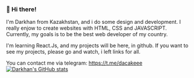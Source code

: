 ### 👋 Hi there!
I'm Darkhan from Kazakhstan, and i do some design and development. I really enjow to create websites with HTML, CSS and JAVASCRIPT. Currently, my goals is to be the best web developer of my country.

I'm learning React.Js, and my projects will be here, in github. If you want to see my projects, please go and watch, i left links for all.

You can contact me via telegram: https://t.me/dacakeee
[![Darkhan's GitHub stats](https://github-readme-stats.vercel.app/api?username=DarkhanB04)](https://github.com/darkhanb04/github-readme-stats)


<!---
DarkhanB04/DarkhanB04 is a ✨ special ✨ repository because its `README.md` (this file) appears on your GitHub profile.
You can click the Preview link to take a look at your changes.
--->
